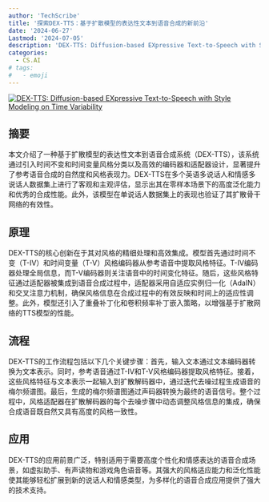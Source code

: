 ```yaml
---
author: 'TechScribe'
title: '探索DEX-TTS：基于扩散模型的表达性文本到语音合成的新前沿'
date: '2024-06-27'
Lastmod: '2024-07-05'
description: 'DEX-TTS: Diffusion-based EXpressive Text-to-Speech with Style Modeling on Time Variability'
categories:
  - CS.AI
# tags:
#   - emoji
---
```


[![DEX-TTS: Diffusion-based EXpressive Text-to-Speech with Style Modeling on Time Variability](https://arxiv-research-1301205113.cos.ap-guangzhou.myqcloud.com/images/2406.19135v1.pdf_0.jpg)](https://arxiv.org/abs/2406.19135v1)

## 摘要

本文介绍了一种基于扩散模型的表达性文本到语音合成系统（DEX-TTS），该系统通过引入时间不变和时间变量风格分类以及高效的编码器和适配器设计，显著提升了参考语音合成的自然度和风格表现力。DEX-TTS在多个英语多说话人和情感多说话人数据集上进行了客观和主观评估，显示出其在零样本场景下的高度泛化能力和优秀的合成性能。此外，该模型在单说话人数据集上的表现也验证了其扩散骨干网络的有效性。<!--more-->

## 原理

DEX-TTS的核心创新在于其对风格的精细处理和高效集成。模型首先通过时间不变（T-IV）和时间变量（T-V）风格编码器从参考语音中提取风格特征。T-IV编码器处理全局信息，而T-V编码器则关注语音中的时间变化特征。随后，这些风格特征通过适配器被集成到语音合成过程中，适配器采用自适应实例归一化（AdaIN）和交叉注意力机制，确保风格信息在合成过程中的有效反映和时间上的适应性调整。此外，模型还引入了重叠补丁化和卷积频率补丁嵌入策略，以增强基于扩散网络的TTS模型的性能。

## 流程

DEX-TTS的工作流程包括以下几个关键步骤：首先，输入文本通过文本编码器转换为文本表示。同时，参考语音通过T-IV和T-V风格编码器提取风格特征。接着，这些风格特征与文本表示一起输入到扩散解码器中，通过迭代去噪过程生成语音的梅尔频谱图。最后，生成的梅尔频谱图通过声码器转换为最终的语音信号。整个过程中，风格适配器在扩散解码器的每个去噪步骤中动态调整风格信息的集成，确保合成语音既自然又具有高度的风格一致性。

## 应用

DEX-TTS的应用前景广泛，特别适用于需要高度个性化和情感表达的语音合成场景，如虚拟助手、有声读物和游戏角色语音等。其强大的风格适应能力和泛化性能使其能够轻松扩展到新的说话人和情感类型，为多样化的语音合成应用提供了强大的技术支持。